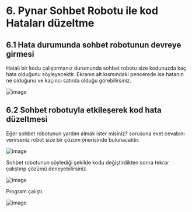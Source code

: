 # 6. Pynar Sohbet Robotu ile kod Hataları düzeltme

## 6.1 Hata durumunda sohbet robotunun devreye girmesi

Hatalı bir kodu çalıştırmanız durumunda sohbet robotu size kodunuzda kaç hata olduğunu söyleyecektir. Ekranın alt kısmındaki pencerede ise hatanın ne olduğunu ve kaçıncı satırda olduğu görebilirsiniz.

![image](https://user-images.githubusercontent.com/56628866/144204140-167aac34-afae-4ebc-9555-2fc6b7863a59.png)

## 6.2 Sohbet robotuyla etkileşerek kod hata düzeltmesi

Eğer sohbet robotunun yardım almak ister misiniz? sorusuna evet cevabını verirseniz robot size bir çözüm önerisinde bulunacaktır.

![image](https://user-images.githubusercontent.com/56628866/144204531-df9188ba-ad7e-4375-a344-54fb4e93f48a.png)

Sohbet robotunun söylediği şekilde kodu değiştirdikten sonra tekrar çalıştırıp çözümü deneyebilirsiniz.

![image](https://user-images.githubusercontent.com/56628866/144204696-a3d7bc0e-06f7-4fa0-a9db-940f57707cdc.png)

Program çalıştı.

![image](https://user-images.githubusercontent.com/56628866/144204679-d79a17b6-015f-4279-ba79-99d0896392db.png)

